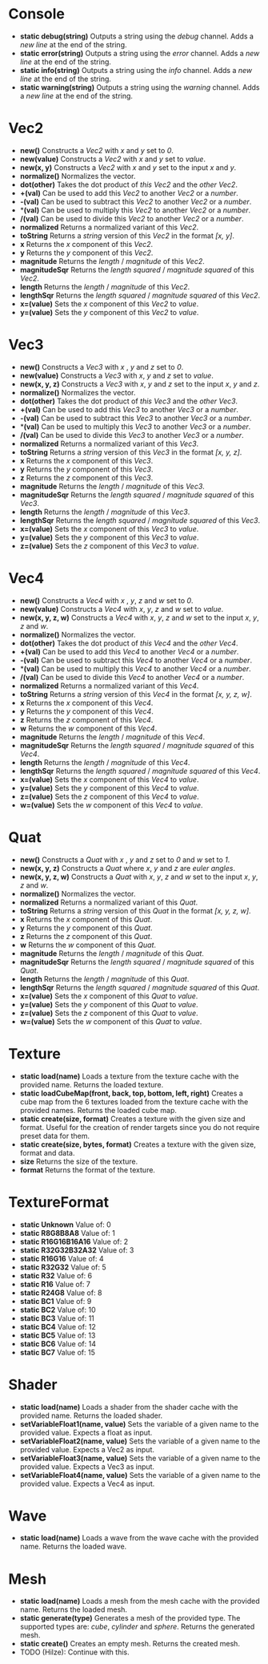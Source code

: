 # Console
* **static debug(string)** Outputs a string using the *debug* channel. Adds a *new line* at the end of the string.
* **static error(string)** Outputs a string using the *error* channel. Adds a *new line* at the end of the string.
* **static info(string)** Outputs a string using the *info* channel. Adds a *new line* at the end of the string.
* **static warning(string)** Outputs a string using the *warning* channel. Adds a *new line* at the end of the string.

# Vec2
* **new()** Constructs a *Vec2* with *x* and *y* set to *0*.
* **new(value)** Constructs a *Vec2* with *x* and *y* set to *value*.
* **new(x, y)** Constructs a *Vec2* with *x* and *y* set to the input *x* and *y*.
* **normalize()** Normalizes the vector. 
* **dot(other)** Takes the dot product of *this* *Vec2* and the *other* *Vec2*.
* **+(val)** Can be used to add this *Vec2* to another *Vec2* or a *number*.
* **-(val)** Can be used to subtract this *Vec2* to another *Vec2* or a *number*.
* ***(val)** Can be used to multiply this *Vec2* to another *Vec2* or a *number*.
* **/(val)** Can be used to divide this *Vec2* to another *Vec2* or a *number*.
* **normalized** Returns a normalized variant of this *Vec2*.
* **toString** Returns a *string* version of this *Vec2* in the format *[x, y]*.
* **x** Returns the *x* component of this *Vec2*.
* **y** Returns the *y* component of this *Vec2*.
* **magnitude** Returns the *length* / *magnitude* of this *Vec2*.
* **magnitudeSqr** Returns the *length squared* / *magnitude squared* of this *Vec2*.
* **length** Returns the *length* / *magnitude* of this *Vec2*.
* **lengthSqr** Returns the *length squared* / *magnitude squared* of this *Vec2*.
* **x=(value)** Sets the *x* component of this *Vec2* to *value*.
* **y=(value)** Sets the *y* component of this *Vec2* to *value*.

# Vec3
* **new()** Constructs a *Vec3* with *x* , *y* and *z* set to *0*.
* **new(value)** Constructs a *Vec3* with *x*, *y* and *z* set to *value*.
* **new(x, y, z)** Constructs a *Vec3* with *x*, *y* and *z* set to the input *x*, *y* and *z*.
* **normalize()** Normalizes the vector. 
* **dot(other)** Takes the dot product of *this* *Vec3* and the *other* *Vec3*.
* **+(val)** Can be used to add this *Vec3* to another *Vec3* or a *number*.
* **-(val)** Can be used to subtract this *Vec3* to another *Vec3* or a *number*.
* ***(val)** Can be used to multiply this *Vec3* to another *Vec3* or a *number*.
* **/(val)** Can be used to divide this *Vec3* to another *Vec3* or a *number*.
* **normalized** Returns a normalized variant of this *Vec3*.
* **toString** Returns a *string* version of this *Vec3* in the format *[x, y, z]*.
* **x** Returns the *x* component of this *Vec3*.
* **y** Returns the *y* component of this *Vec3*.
* **z** Returns the *z* component of this *Vec3*.
* **magnitude** Returns the *length* / *magnitude* of this *Vec3*.
* **magnitudeSqr** Returns the *length squared* / *magnitude squared* of this *Vec3*.
* **length** Returns the *length* / *magnitude* of this *Vec3*.
* **lengthSqr** Returns the *length squared* / *magnitude squared* of this *Vec3*.
* **x=(value)** Sets the *x* component of this *Vec3* to *value*.
* **y=(value)** Sets the *y* component of this *Vec3* to *value*.
* **z=(value)** Sets the *z* component of this *Vec3* to *value*.

# Vec4
* **new()** Constructs a *Vec4* with *x* , *y*, *z* and *w* set to *0*.
* **new(value)** Constructs a *Vec4* with *x*, *y*, *z* and *w* set to *value*.
* **new(x, y, z, w)** Constructs a *Vec4* with *x*, *y*, *z* and *w* set to the input *x*, *y*, *z* and *w*.
* **normalize()** Normalizes the vector. 
* **dot(other)** Takes the dot product of *this* *Vec4* and the *other* *Vec4*.
* **+(val)** Can be used to add this *Vec4* to another *Vec4* or a *number*.
* **-(val)** Can be used to subtract this *Vec4* to another *Vec4* or a *number*.
* ***(val)** Can be used to multiply this *Vec4* to another *Vec4* or a *number*.
* **/(val)** Can be used to divide this *Vec4* to another *Vec4* or a *number*.
* **normalized** Returns a normalized variant of this *Vec4*.
* **toString** Returns a *string* version of this *Vec4* in the format *[x, y, z, w]*.
* **x** Returns the *x* component of this *Vec4*.
* **y** Returns the *y* component of this *Vec4*.
* **z** Returns the *z* component of this *Vec4*.
* **w** Returns the *w* component of this *Vec4*.
* **magnitude** Returns the *length* / *magnitude* of this *Vec4*.
* **magnitudeSqr** Returns the *length squared* / *magnitude squared* of this *Vec4*.
* **length** Returns the *length* / *magnitude* of this *Vec4*.
* **lengthSqr** Returns the *length squared* / *magnitude squared* of this *Vec4*.
* **x=(value)** Sets the *x* component of this *Vec4* to *value*.
* **y=(value)** Sets the *y* component of this *Vec4* to *value*.
* **z=(value)** Sets the *z* component of this *Vec4* to *value*.
* **w=(value)** Sets the *w* component of this *Vec4* to *value*.

# Quat
* **new()** Constructs a *Quat* with *x* , *y* and *z* set to *0* and *w* set to *1*.
* **new(x, y, z)** Constructs a *Quat* where *x*, *y* and *z* are *euler angles*.
* **new(x, y, z, w)** Constructs a *Quat* with *x*, *y*, *z* and *w* set to the input *x*, *y*, *z* and *w*.
* **normalize()** Normalizes the vector. 
* **normalized** Returns a normalized variant of this *Quat*.
* **toString** Returns a *string* version of this *Quat* in the format *[x, y, z, w]*.
* **x** Returns the *x* component of this *Quat*.
* **y** Returns the *y* component of this *Quat*.
* **z** Returns the *z* component of this *Quat*.
* **w** Returns the *w* component of this *Quat*.
* **magnitude** Returns the *length* / *magnitude* of this *Quat*.
* **magnitudeSqr** Returns the *length squared* / *magnitude squared* of this *Quat*.
* **length** Returns the *length* / *magnitude* of this *Quat*.
* **lengthSqr** Returns the *length squared* / *magnitude squared* of this *Quat*.
* **x=(value)** Sets the *x* component of this *Quat* to *value*.
* **y=(value)** Sets the *y* component of this *Quat* to *value*.
* **z=(value)** Sets the *z* component of this *Quat* to *value*.
* **w=(value)** Sets the *w* component of this *Quat* to *value*.

# Texture
* **static load(name)** Loads a texture from the texture cache with the provided name. Returns the loaded texture.
* **static loadCubeMap(front, back, top, bottom, left, right)** Creates a cube map from the 6 textures loaded from the texture cache with the provided names. Returns the loaded cube map.
* **static create(size, format)** Creates a texture with the given size and format. Useful for the creation of render targets since you do not require preset data for them.
* **static create(size, bytes, format)** Creates a texture with the given size, format and data.
* **size** Returns the size of the texture.
* **format** Returns the format of the texture.

# TextureFormat
* **static Unknown** Value of: 0
* **static R8G8B8A8** Value of: 1
* **static R16G16B16A16** Value of: 2
* **static R32G32B32A32** Value of: 3
* **static R16G16** Value of: 4
* **static R32G32** Value of: 5
* **static R32** Value of: 6
* **static R16** Value of: 7
* **static R24G8** Value of: 8
* **static BC1** Value of: 9
* **static BC2** Value of: 10
* **static BC3** Value of: 11
* **static BC4** Value of: 12
* **static BC5** Value of: 13
* **static BC6** Value of: 14
* **static BC7** Value of: 15

# Shader
* **static load(name)** Loads a shader from the shader cache with the provided name. Returns the loaded shader.
* **setVariableFloat1(name, value)** Sets the variable of a given name to the provided value. Expects a float as input.
* **setVariableFloat2(name, value)** Sets the variable of a given name to the provided value. Expects a Vec2 as input.
* **setVariableFloat3(name, value)** Sets the variable of a given name to the provided value. Expects a Vec3 as input.
* **setVariableFloat4(name, value)** Sets the variable of a given name to the provided value. Expects a Vec4 as input.

# Wave
* **static load(name)** Loads a wave from the wave cache with the provided name. Returns the loaded wave.

# Mesh
* **static load(name)** Loads a mesh from the mesh cache with the provided name. Returns the loaded mesh.
* **static generate(type)** Generates a mesh of the provided type. The supported types are: *cube*, *cylinder* and *sphere*. Returns the generated mesh.
* **static create()** Creates an empty mesh. Returns the created mesh.
* TODO (Hilze): Continue with this.
